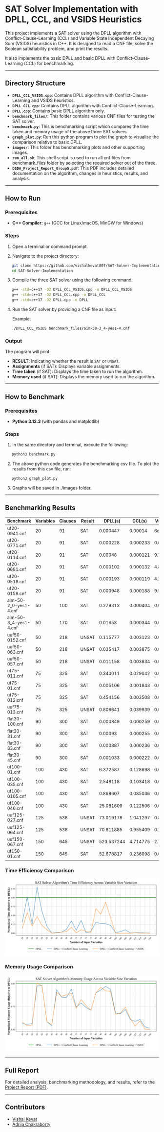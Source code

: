 # SAT Solver Implementation with DPLL, CCL, and VSIDS Heuristics

This project implements a SAT solver using the DPLL algorithm with Conflict-Clause-Learning (CCL) and Variable State Independent Decaying Sum (VSIDS) heuristics in C++. It is designed to read a CNF file, solve the Boolean satisfiability problem, and print the results.

It also implements the basic DPLL and basic DPLL with Conflict-Clause-Learning (CCL) for benchmarking.

---

## Directory Structure

- **`DPLL_CCL_VSIDS.cpp`**: Contains DPLL algorithm with Conflict-Clause-Learning and VSIDS heuristics.
- **`DPLL_CCL.cpp`**: Contains DPLL algorithm with Conflict-Clause-Learning.
- **`DPLL.cpp`**: Contains basic DPLL algorithm only.
- **`benchmark_files/`**: This folder contains various CNF files for testing the SAT solver.
- **`benchmark.py`**: This is benchmarking script which compares the time taken and memory usage of the above three SAT solvers.
- **`graph_plot.py`**: Run this python program to plot the graph to visualise the comparison relative to basic DPLL.
- **`images/`**: This folder has benchmarking plots and other supporting images.
- **`run_all.sh`**: This shell script is used to run all cnf files from benchmark_files folder by selecting the required solver out of the three.
- **`DSDA_Project_Report_Group5.pdf`**: This PDF includes detailed documentation on the algorithm, changes in heuristics, results, and analysis.

---

## How to Run

### Prerequisites

- **C++ Compiler:** `g++` (GCC for Linux/macOS, MinGW for Windows)

### Steps

1. Open a terminal or command prompt.

2. Navigate to the project directory:

```bash
   git clone https://github.com/vishalkevat007/SAT-Solver-Implementation.git
   cd SAT-Solver-Implementation
```

3. Compile the three SAT solver using the following command:

```bash
   g++ -std=c++17 -O2 DPLL_CCL_VSIDS.cpp -o DPLL_CCL_VSIDS
   g++ -std=c++17 -O2 DPLL_CCL.cpp -o DPLL_CCL
   g++ -std=c++17 -O2 DPLL.cpp -o DPLL
```

4. Run the SAT solver by providing a CNF file as input:

   Example:
```bash
   ./DPLL_CCL_VSIDS benchmark_files/aim-50-3_4-yes1-4.cnf
```

### Output

The program will print:

- **RESULT**: Indicating whether the result is `SAT` or `UNSAT`.
- **Assignments** (if SAT): Displays variable assignments.
- **Time taken** (if SAT): Displays the time taken to run the algorithm.
- **Memory used** (if SAT): Displays the memory used to run the algorithm.

---

## How to Benchmark

### Prerequisites

- **Python 3.12.3** (with pandas and matplotlib)

### Steps

1. In the same directory and terminal, execute the following:

```bash
   python3 benchmark.py
```

2. The above python code generates the benchmarking csv file. To plot the results from this csv file, run:

```bash
   python3 graph_plot.py
```

3. Graphs will be saved in ./images folder.

---

## Benchmarking Results

|Benchmark            |Variables|Clauses|Result|DPLL(s)   |CCL(s)  |VSIDS(s)|DPLL(KB)|CCL(KB)|VSIDS(KB)|
|---------------------|---------|-------|------|----------|--------|--------|--------|-------|---------|
|uf20-0941.cnf        |20       |91     |SAT   |0.000447  |0.00014 |6e-05   |3584    |2020   |2080     |
|uf20-0771.cnf        |20       |91     |SAT   |0.000228  |0.000233|0.000132|3736    |2084   |2020     |
|uf20-0114.cnf        |20       |91     |SAT   |0.00048   |0.000121|9.7e-05 |3676    |2072   |2020     |
|uf20-0681.cnf        |20       |91     |SAT   |0.000102  |0.000132|4.8e-05 |2076    |2024   |2084     |
|uf20-0518.cnf        |20       |91     |SAT   |0.000193  |0.000119|4.2e-05 |2068    |2028   |2020     |
|uf20-0159.cnf        |20       |91     |SAT   |0.000948  |0.000188|9.5e-05 |3540    |2072   |2072     |
|aim-50-2_0-yes1-4.cnf|50       |100    |SAT   |0.279313  |0.000404|0.000372|3752    |2024   |2072     |
|aim-50-3_4-yes1-4.cnf|50       |170    |SAT   |0.01658   |0.000344|0.000148|3800    |3552   |3444     |
|uuf50-0152.cnf       |50       |218    |UNSAT |0.115777  |0.003123|0.003096|4112    |3508   |3548     |
|uuf50-063.cnf        |50       |218    |UNSAT |0.035417  |0.003875|0.001615|4076    |3464   |3580     |
|uuf50-057.cnf        |50       |218    |UNSAT |0.011158  |0.003834|0.001831|3852    |3624   |3444     |
|uf75-011.cnf         |75       |325    |SAT   |0.340011  |0.029042|0.003256|4864    |3620   |3556     |
|uf75-01.cnf          |75       |325    |SAT   |0.005106  |0.001843|0.000492|4396    |3468   |3640     |
|uf75-012.cnf         |75       |325    |SAT   |0.454156  |0.003508|0.02298 |4960    |3668   |3772     |
|uuf75-013.cnf        |75       |325    |UNSAT |0.806641  |0.039939|0.017942|4916    |3488   |3488     |
|flat30-100.cnf       |90       |300    |SAT   |0.000849  |0.000259|0.000587|3932    |3536   |3544     |
|flat30-31.cnf        |90       |300    |SAT   |0.00093   |0.000255|0.000496|3776    |3516   |3624     |
|flat30-83.cnf        |90       |300    |SAT   |0.000887  |0.000236|0.000774|3800    |3688   |3500     |
|flat30-45.cnf        |90       |300    |SAT   |0.001033  |0.000222|0.000447|3868    |3628   |3548     |
|uf100-01.cnf         |100      |430    |SAT   |6.372587  |0.128698|0.004962|5800    |3940   |3864     |
|uf100-035.cnf        |100      |430    |SAT   |2.548118  |0.103418|0.001373|5784    |3884   |3928     |
|uf100-0105.cnf       |100      |430    |SAT   |0.868607  |0.085036|0.001133|5388    |3876   |4008     |
|uf100-046.cnf        |100      |430    |SAT   |25.081609 |0.122506|0.003873|6208    |3788   |3868     |
|uuf125-027.cnf       |125      |538    |UNSAT |73.019178 |1.041297|0.888688|6812    |4012   |3664     |
|uuf125-064.cnf       |125      |538    |UNSAT |70.811885 |0.955409|0.159989|6304    |3844   |3744     |
|uuf150-067.cnf       |150      |645    |UNSAT |523.537244|4.714775|2.731648|7952    |4208   |4008     |
|uf150-01.cnf         |150      |645    |SAT   |52.678817 |0.236098|0.039167|8020    |4128   |4024     |


### Time Efficiency Comparison
![Time Efficiency](images/performance_time_analysis.png)

### Memory Usage Comparison
![Memory Usage](images/performance_memory_analysis.png)

---

## Full Report

For detailed analysis, benchmarking methodology, and results, refer to the [Project Report (PDF)](DSDA_Project_Report_Group5.pdf).

---

## Contributors
- [Vishal Kevat](https://github.com/vishalkevat007)  
- [Adrija Chakraborty](https://github.com/Adrija-debug)